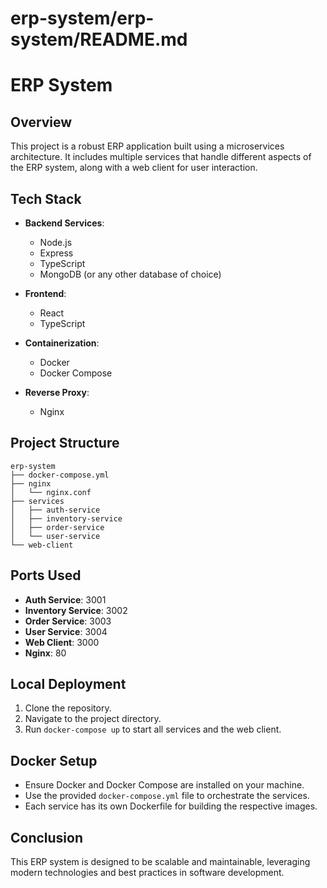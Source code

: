 # erp-system/erp-system/README.md

# ERP System

## Overview
This project is a robust ERP application built using a microservices architecture. It includes multiple services that handle different aspects of the ERP system, along with a web client for user interaction.

## Tech Stack
- **Backend Services**: 
  - Node.js
  - Express
  - TypeScript
  - MongoDB (or any other database of choice)
  
- **Frontend**: 
  - React
  - TypeScript

- **Containerization**: 
  - Docker
  - Docker Compose

- **Reverse Proxy**: 
  - Nginx

## Project Structure
```
erp-system
├── docker-compose.yml
├── nginx
│   └── nginx.conf
├── services
│   ├── auth-service
│   ├── inventory-service
│   ├── order-service
│   └── user-service
└── web-client
```

## Ports Used
- **Auth Service**: 3001
- **Inventory Service**: 3002
- **Order Service**: 3003
- **User Service**: 3004
- **Web Client**: 3000
- **Nginx**: 80

## Local Deployment
1. Clone the repository.
2. Navigate to the project directory.
3. Run `docker-compose up` to start all services and the web client.

## Docker Setup
- Ensure Docker and Docker Compose are installed on your machine.
- Use the provided `docker-compose.yml` file to orchestrate the services.
- Each service has its own Dockerfile for building the respective images.

## Conclusion
This ERP system is designed to be scalable and maintainable, leveraging modern technologies and best practices in software development.